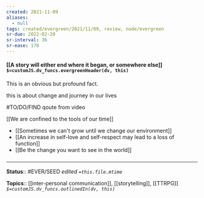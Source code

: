 ```yaml
---
created: 2021-11-09 
aliases:
  - null
tags: created/evergreen/2021/11/09, review, node/evergreen
sr-due: 2022-02-20
sr-interval: 36
sr-ease: 170
---
```


#### [[A story will either end where it began, or somewhere else]] `$=customJS.dv_funcs.evergreenHeader(dv, this)`

This is an obvious but profound fact.

this is about change and journey in our lives

#TO/DO/FIND qoute from video 

[[We are confined to the tools of our time]] 
- [[Sometimes we can't grow until we change our environment]]
- [[An increase in self-love and self-respect may lead to a loss of function]]
- [[Be the change you want to see in the world]]

### <hr class="footnote"/>

**Status**:: #EVER/SEED
*edited `=this.file.mtime`*

**Topics**:: [[inter-personal communication]], [[storytelling]], [[TTRPG]]
*`$=customJS.dv_funcs.outlinedIn(dv, this)`*
